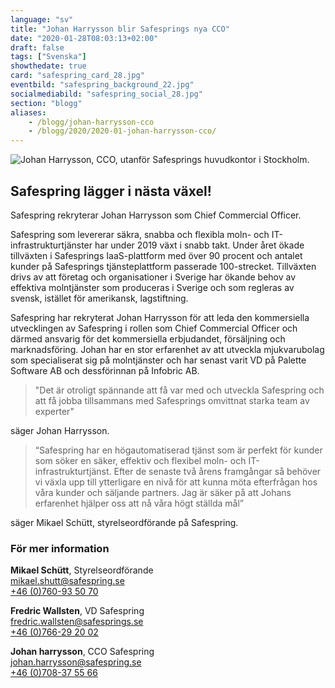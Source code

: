 ```yaml
---
language: "sv"
title: "Johan Harrysson blir Safesprings nya CCO"
date: "2020-01-28T08:03:13+02:00"
draft: false
tags: ["Svenska"]
showthedate: true
card: "safespring_card_28.jpg"
eventbild: "safespring_background_22.jpg"
socialmediabild: "safespring_social_28.jpg"
section: "blogg"
aliases:
    - /blogg/johan-harrysson-cco
    - /blogg/2020/2020-01-johan-harrysson-cco/
---
```


![Johan Harrysson, CCO, utanför Safesprings huvudkontor i Stockholm.](/img/blogg/safespring-johan-harrysson_2020-01-27.jpg)

## Safespring lägger i nästa växel!

<div class="ingress"><p>Safespring rekryterar Johan Harrysson som Chief Commercial Officer.</p></div>

Safespring som levererar säkra, snabba och flexibla moln- och IT-infrastrukturtjänster har under 2019 växt i snabb
takt. Under året ökade tillväxten i Safesprings IaaS-plattform med över 90 procent och antalet kunder på
Safesprings tjänsteplattform passerade 100-strecket. Tillväxten drivs av att företag och organisationer i Sverige har
ökande behov av effektiva molntjänster som produceras i Sverige och som regleras av svensk, istället för
amerikansk, lagstiftning.

Safespring har rekryterat Johan Harrysson för att leda den kommersiella utvecklingen av Safespring i rollen som
Chief Commercial Officer och därmed ansvarig för det kommersiella erbjudandet, försäljning och
marknadsföring. Johan har en stor erfarenhet av att utveckla mjukvarubolag som specialiserat sig på
molntjänster och har senast varit VD på Palette Software AB och dessförinnan på Infobric AB.

>"Det är otroligt spännande att få var med och utveckla Safespring och att få jobba tillsammans med
Safesprings omvittnat starka team av experter"

säger Johan Harrysson.

>“Safespring har en högautomatiserad tjänst som är perfekt för kunder som söker en säker, effektiv och flexibel
moln- och IT-infrastrukturtjänst. Efter de senaste två årens framgångar så behöver vi växla upp till ytterligare en
nivå för att kunna möta efterfrågan hos våra kunder och säljande partners. Jag är säker på att Johans
erfarenhet hjälper oss att nå våra högt ställda mål”

säger Mikael Schütt, styrelseordförande på Safespring.

### För mer information

**Mikael Schütt**, Styrelseordförande<br>
<a href="mailto:mikael.shutt@safespring.se">mikael.shutt@safespring.se</a><br>
<a href="tel:+46760935070">+46 (0)760-93 50 70</a>

**Fredric Wallsten**, VD Safespring<br>
<a href="mailto:fredric.wallsten@safesprings.se">fredric.wallsten@safesprings.se</a><br>
<a href="tel:+46766292002">+46 (0)766-29 20 02</a>

**Johan harrysson**, CCO Safespring<br>
<a href="mailto:johan.harrysson@safespring.se">johan.harrysson@safespring.se</a><br>
<a href="tel:+46708375566">+46 (0)708-37 55 66</a>
